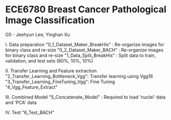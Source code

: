 # ECE6780 Breast Cancer Pathological Image Classification
G5 - Jeehyun Lee, Yinghan Xu


I. Data preparation
"0_1_Dataset_Maker_BreakHis" : Re-organize images for binary class and re-size
"0_2_Dataset_Maker_BACH" : Re-organize images for binary class and re-size
"1_Data_Split_BreakHis" : Split data to train, validation, and test sets (80%, 10%, 10%)

II. Transfer Learning and Feature extraction
"2_Transfer_Learning_Bottleneck_Vgg": Transfer learning using Vgg16
"3_Transfer_Learning_FineTuning_Vgg": Fine Tuning
"4_Vgg_Feature_Extract"

III. Combined Model
"5_Concatenate_Model" : Required to load 'nuclei' data and 'PCA' data

IV. Test 
"6_Test_BACH"
